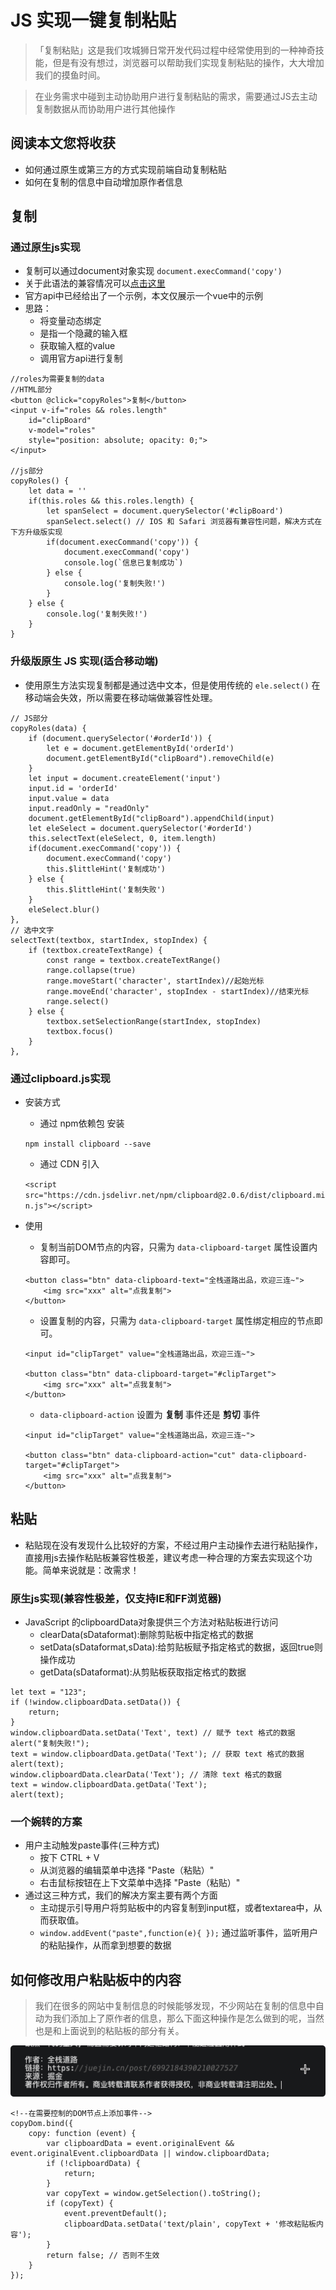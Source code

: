 # JS 实现一键复制粘贴
> 「复制粘贴」这是我们攻城狮日常开发代码过程中经常使用到的一种神奇技能，但是有没有想过，浏览器可以帮助我们实现复制粘贴的操作，大大增加我们的摸鱼时间。

> 在业务需求中碰到主动协助用户进行复制粘贴的需求，需要通过JS去主动复制数据从而协助用户进行其他操作

## 阅读本文您将收获
* 如何通过原生或第三方的方式实现前端自动复制粘贴
* 如何在复制的信息中自动增加原作者信息

## 复制
### 通过原生js实现
* 复制可以通过document对象实现 `document.execCommand('copy')`
* 关于此语法的兼容情况可以[点击这里](https://developer.mozilla.org/zh-CN/docs/Web/API/Document/execCommand)
* 官方api中已经给出了一个示例，本文仅展示一个vue中的示例
* 思路：
	* 将变量动态绑定
	* 是指一个隐藏的输入框
	* 获取输入框的value
	* 调用官方api进行复制
	
```
//roles为需要复制的data
//HTML部分
<button @click="copyRoles">复制</button>
<input v-if="roles && roles.length" 
	id="clipBoard" 
	v-model="roles" 
	style="position: absolute; opacity: 0;">
</input>

//js部分
copyRoles() {
	let data = ''
	if(this.roles && this.roles.length) {
		let spanSelect = document.querySelector('#clipBoard')
		spanSelect.select() // IOS 和 Safari 浏览器有兼容性问题，解决方式在下方升级版实现
		if(document.execCommand('copy')) {
			document.execCommand('copy')
			console.log(`信息已复制成功`)
		} else {
			console.log('复制失败!')
		}
	} else {
		console.log('复制失败!')
	}
}
```

### 升级版原生 JS 实现(适合移动端)
* 使用原生方法实现复制都是通过选中文本，但是使用传统的 `ele.select()` 在移动端会失效，所以需要在移动端做兼容性处理。

```
// JS部分
copyRoles(data) {
    if (document.querySelector('#orderId')) {
        let e = document.getElementById('orderId')
        document.getElementById("clipBoard").removeChild(e)
    }
    let input = document.createElement('input')
    input.id = 'orderId'
    input.value = data
    input.readOnly = "readOnly"
    document.getElementById("clipBoard").appendChild(input)
    let eleSelect = document.querySelector('#orderId')
    this.selectText(eleSelect, 0, item.length)
    if(document.execCommand('copy')) {
        document.execCommand('copy')
        this.$littleHint('复制成功')
    } else {
        this.$littleHint('复制失败')
    }
    eleSelect.blur()
},
// 选中文字
selectText(textbox, startIndex, stopIndex) {
    if (textbox.createTextRange) {
        const range = textbox.createTextRange()
        range.collapse(true)
        range.moveStart('character', startIndex)//起始光标
        range.moveEnd('character', stopIndex - startIndex)//结束光标
        range.select()
    } else {
        textbox.setSelectionRange(startIndex, stopIndex)
        textbox.focus()
    }
},
```


### 通过clipboard.js实现
* 安装方式
	* 通过 npm依赖包 安装

	`npm install clipboard --save`
	
	* 通过 CDN 引入

	`<script src="https://cdn.jsdelivr.net/npm/clipboard@2.0.6/dist/clipboard.min.js"></script>`

* 使用
	* 复制当前DOM节点的内容，只需为 `data-clipboard-target` 属性设置内容即可。

	```
	<button class="btn" data-clipboard-text="全栈道路出品，欢迎三连~">
	    <img src="xxx" alt="点我复制">
	</button>
	```
	
	* 设置复制的内容，只需为 `data-clipboard-target` 属性绑定相应的节点即可。
	
	```
	<input id="clipTarget" value="全栈道路出品，欢迎三连~">

	<button class="btn" data-clipboard-target="#clipTarget">
	    <img src="xxx" alt="点我复制">
	</button>
	```
	
	* `data-clipboard-action` 设置为 **复制** 事件还是 **剪切** 事件

	```
	<input id="clipTarget" value="全栈道路出品，欢迎三连~">

	<button class="btn" data-clipboard-action="cut" data-clipboard-target="#clipTarget">
	    <img src="xxx" alt="点我复制">
	</button>
	```

## 粘贴
* 粘贴现在没有发现什么比较好的方案，不经过用户主动操作去进行粘贴操作，直接用js去操作粘贴板兼容性极差，建议考虑一种合理的方案去实现这个功能。简单来说就是：改需求！

### 原生js实现(兼容性极差，仅支持IE和FF浏览器)

* JavaScript 的clipboardData对象提供三个方法对粘贴板进行访问
	* clearData(sDataformat):删除剪贴板中指定格式的数据 
	* setData(sDataformat,sData):给剪贴板赋予指定格式的数据，返回true则操作成功 
	* getData(sDataformat):从剪贴板获取指定格式的数据
	
```
let text = "123"; 
if (!window.clipboardData.setData()) {
	return;
}
window.clipboardData.setData('Text', text) // 赋予 text 格式的数据 
alert("复制失败!"); 
text = window.clipboardData.getData('Text'); // 获取 text 格式的数据 
alert(text);
window.clipboardData.clearData('Text'); // 清除 text 格式的数据 
text = window.clipboardData.getData('Text'); 
alert(text); 
```
### 一个婉转的方案
* 用户主动触发paste事件(三种方式)
	* 按下 CTRL + V
	* 从浏览器的编辑菜单中选择 "Paste（粘贴）"
	* 右击鼠标按钮在上下文菜单中选择 "Paste（粘贴）"
* 通过这三种方式，我们的解决方案主要有两个方面
	* 主动提示引导用户将剪贴板中的内容复制到input框，或者textarea中，从而获取值。
	* `window.addEvent("paste",function(e){ });` 通过监听事件，监听用户的粘贴操作，从而拿到想要的数据

## 如何修改用户粘贴板中的内容
> 我们在很多的网站中复制信息的时候能够发现，不少网站在复制的信息中自动为我们添加上了原作者的信息，那么下面这种操作是怎么做到的呢，当然也是和上面说到的粘贴板的部分有关。

![](../../images/copy&paste.png)

```
<!--在需要控制的DOM节点上添加事件-->
copyDom.bind({
    copy: function (event) {
        var clipboardData = event.originalEvent && event.originalEvent.clipboardData || window.clipboardData;
        if (!clipboardData) {
            return;
        }
        var copyText = window.getSelection().toString();
        if (copyText) {
            event.preventDefault();
            clipboardData.setData('text/plain', copyText + '修改粘贴板内容');
        }
        return false; // 否则不生效
    }
});
```